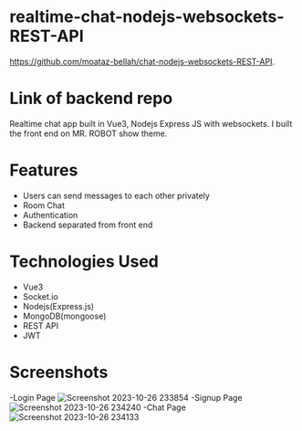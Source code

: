 # realtime-chat-nodejs-websockets-REST-API
https://github.com/moataz-bellah/chat-nodejs-websockets-REST-API.
# Link of backend repo
Realtime chat app built in Vue3, Nodejs Express JS with websockets. I built the front end on MR. ROBOT show theme.
# Features
  - Users can send messages to each other privately
  - Room Chat
  - Authentication
  - Backend separated from front end
# Technologies Used
  - Vue3
  - Socket.io
  - Nodejs(Express.js)
  - MongoDB(mongoose)
  - REST API
  - JWT
# Screenshots
-Login Page
![Screenshot 2023-10-26 233854](https://github.com/moataz-bellah/realtime-chat-app-vuejs-websockets-REST-API/assets/47069499/4ceca35f-dccb-4b31-bdc8-8badb3bd1af4)
-Signup Page
![Screenshot 2023-10-26 234240](https://github.com/moataz-bellah/realtime-chat-app-vuejs-websockets-REST-API/assets/47069499/f0b55100-e96d-4d1e-ab03-2302edddb21c)
-Chat Page
![Screenshot 2023-10-26 234133](https://github.com/moataz-bellah/realtime-chat-app-vuejs-websockets-REST-API/assets/47069499/b1bd8abb-3a7a-4a84-8f6b-9ca71b97a11b)
